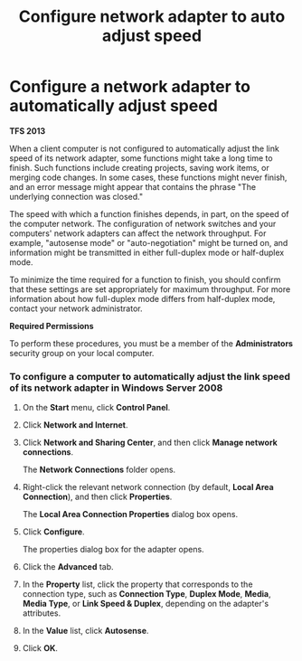 ﻿---
title: Configure network adapter to auto adjust speed
titleSuffix: TFS
description: Configure to automatically adjust the link speed of its network adapter - Team Foundation Server (TFS)
ms.technology: devops-agile
ms.assetid: 26b43d25-a60e-4d8d-b12b-890d152b0d14
ms.author: kaelli
ms.date: 02/22/2017
---

# Configure a network adapter to automatically adjust speed

**TFS 2013**

When a client computer is not configured to automatically adjust the link speed of its network adapter, some functions might take a long time to finish. Such functions include creating projects, saving work items, or merging code changes. In some cases, these functions might never finish, and an error message might appear that contains the phrase "The underlying connection was closed."

The speed with which a function finishes depends, in part, on the speed of the computer network. The configuration of network switches and your computers' network adapters can affect the network throughput. For example, "autosense mode" or "auto-negotiation" might be turned on, and information might be transmitted in either full-duplex mode or half-duplex mode.

To minimize the time required for a function to finish, you should confirm that these settings are set appropriately for maximum throughput. For more information about how full-duplex mode differs from half-duplex mode, contact your network administrator.

**Required Permissions**

To perform these procedures, you must be a member of the **Administrators** security group on your local computer.

### To configure a computer to automatically adjust the link speed of its network adapter in Windows Server 2008

1.  On the **Start** menu, click **Control Panel**.

2.  Click **Network and Internet**.

3.  Click **Network and Sharing Center**, and then click **Manage network connections**.

    The **Network Connections** folder opens.

4.  Right-click the relevant network connection (by default, **Local Area Connection**), and then click **Properties**.

    The **Local Area Connection Properties** dialog box opens.

5.  Click **Configure**.

    The properties dialog box for the adapter opens.

6.  Click the **Advanced** tab.

7.  In the **Property** list, click the property that corresponds to the connection type, such as **Connection Type**, **Duplex Mode**, **Media**, **Media Type**, or **Link Speed & Duplex**, depending on the adapter's attributes.

8.  In the **Value** list, click **Autosense**.

9.  Click **OK**.
